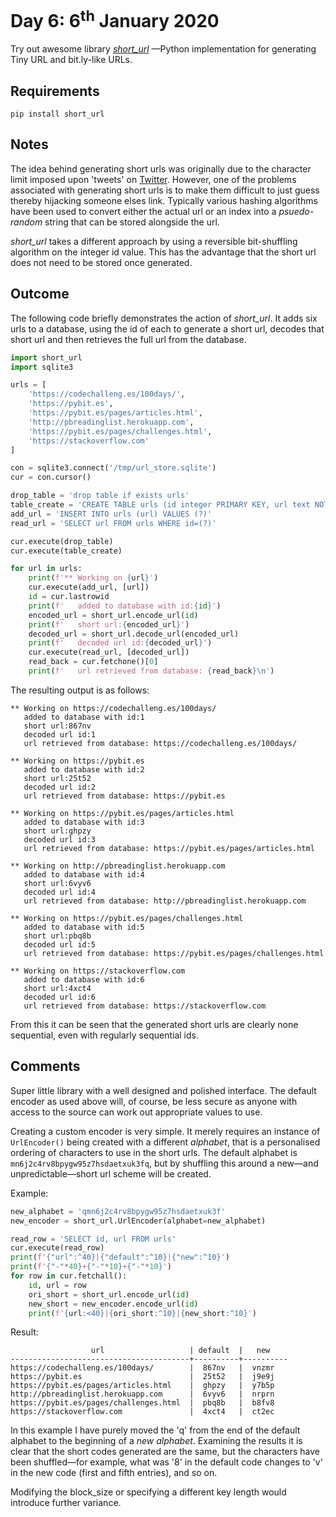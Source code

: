 # Day 6: 6<sup>th</sup> January 2020
Try out awesome library [_short_url_](https://github.com/Alir3z4/python-short_url)
—Python implementation for generating Tiny URL and bit.ly-like URLs.

## Requirements
`pip install short_url`

## Notes
The idea behind generating short urls was originally due to the character
limit imposed upon 'tweets' on [Twitter](https://twitter.com/). However,
one of the problems associated with generating short urls is to make them
difficult to just guess thereby hijacking someone elses link.  Typically 
various hashing algorithms have been used to convert either the actual 
url or an index into a _psuedo-random_ string that can be stored alongside
the url.

_short_url_ takes a different approach by using a reversible bit-shuffling 
algorithm on the integer id value. This has the advantage that the short
url does not need to be stored once generated.

## Outcome

The following code briefly demonstrates the action of _short_url_. It adds 
six urls to a database, using the id of each to generate a short url, 
decodes that short url and then retrieves the full url from the database. 

```python
import short_url
import sqlite3

urls = [
    'https://codechalleng.es/100days/',
    'https://pybit.es',
    'https://pybit.es/pages/articles.html',
    'http://pbreadinglist.herokuapp.com',
    'https://pybit.es/pages/challenges.html',
    'https://stackoverflow.com'
]

con = sqlite3.connect('/tmp/url_store.sqlite')
cur = con.cursor()

drop_table = 'drop table if exists urls'
table_create = 'CREATE TABLE urls (id integer PRIMARY KEY, url text NOT NULL)'
add_url = 'INSERT INTO urls (url) VALUES (?)'
read_url = 'SELECT url FROM urls WHERE id=(?)'

cur.execute(drop_table)
cur.execute(table_create)

for url in urls:
    print(f'** Working on {url}')
    cur.execute(add_url, [url])
    id = cur.lastrowid
    print(f'   added to database with id:{id}')
    encoded_url = short_url.encode_url(id)
    print(f'   short url:{encoded_url}')
    decoded_url = short_url.decode_url(encoded_url)
    print(f'   decoded url id:{decoded_url}')
    cur.execute(read_url, [decoded_url])
    read_back = cur.fetchone()[0]
    print(f'   url retrieved from database: {read_back}\n')
```
The resulting output is as follows:
```text
** Working on https://codechalleng.es/100days/
   added to database with id:1
   short url:867nv
   decoded url id:1
   url retrieved from database: https://codechalleng.es/100days/

** Working on https://pybit.es
   added to database with id:2
   short url:25t52
   decoded url id:2
   url retrieved from database: https://pybit.es

** Working on https://pybit.es/pages/articles.html
   added to database with id:3
   short url:ghpzy
   decoded url id:3
   url retrieved from database: https://pybit.es/pages/articles.html

** Working on http://pbreadinglist.herokuapp.com
   added to database with id:4
   short url:6vyv6
   decoded url id:4
   url retrieved from database: http://pbreadinglist.herokuapp.com

** Working on https://pybit.es/pages/challenges.html
   added to database with id:5
   short url:pbq8b
   decoded url id:5
   url retrieved from database: https://pybit.es/pages/challenges.html

** Working on https://stackoverflow.com
   added to database with id:6
   short url:4xct4
   decoded url id:6
   url retrieved from database: https://stackoverflow.com
```
From this it can be seen that the generated short urls are clearly none 
sequential, even with regularly sequential ids.

## Comments
Super little library with a well designed and polished interface. The
default encoder as used above will, of course, be less secure as anyone
with access to the source can work out appropriate values to use.

Creating a custom encoder is very simple. It merely requires an instance
of `UrlEncoder()` being created with a different _alphabet_, that is a
personalised ordering of characters to use in the short urls. The default 
alphabet is `mn6j2c4rv8bpygw95z7hsdaetxuk3fq`, but by shuffling this
around a new—and unpredictable—short url scheme will be created.

Example:
```python
new_alphabet = 'qmn6j2c4rv8bpygw95z7hsdaetxuk3f'
new_encoder = short_url.UrlEncoder(alphabet=new_alphabet)

read_row = 'SELECT id, url FROM urls'
cur.execute(read_row)
print(f'{"url":^40}|{"default":^10}|{"new":^10}')
print(f'{"-"*40}+{"-"*10}+{"-"*10}')
for row in cur.fetchall():
    id, url = row
    ori_short = short_url.encode_url(id)
    new_short = new_encoder.encode_url(id)
    print(f'{url:<40}|{ori_short:^10}|{new_short:^10}')
```
Result:
```text
                  url                   | default  |   new    
----------------------------------------+----------+----------
https://codechalleng.es/100days/        |  867nv   |  vnzmr   
https://pybit.es                        |  25t52   |  j9e9j   
https://pybit.es/pages/articles.html    |  ghpzy   |  y7b5p   
http://pbreadinglist.herokuapp.com      |  6vyv6   |  nrprn   
https://pybit.es/pages/challenges.html  |  pbq8b   |  b8fv8   
https://stackoverflow.com               |  4xct4   |  ct2ec   
```
In this example I have purely moved the 'q' from the end of the default
alphabet to the beginning of a _new alphabet_.  Examining the results it
is clear that the short codes generated are the same, but the characters
have been shuffled—for example, what was '8' in the default code changes
to 'v' in the new code (first and fifth entries), and so on.

Modifying the block_size or specifying a different key length would 
introduce further variance.
